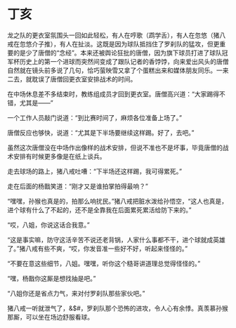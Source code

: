 # 丁亥

龙之队的更衣室氛围头一回如此轻松，有人在哼歌（鹉学舌），有人在忽悠（猪八戒在忽悠介子推），有人在扯淡。这既是因为球队抵挡住了罗刹队的猛攻，但更重要的是少了唐僧的“念经”。本来还被舆论狂批的唐僧，因为旗下球员打进了球队冠军杯历史上的第一个进球而突然间变成了跟队记者的香饽饽，向来爱出风头的唐僧自然就在镜头前多说了几句，恰巧萤映雪又拿了个蛋糕出来和媒体朋友同乐。一来二去，就耽误了唐僧回更衣室安排战术的时间。

在中场休息差不多结束时，教练组成员才回到更衣室。唐僧高兴道：“大家踢得不错，尤其是——”

一个工作人员敲门说道：“到比赛时间了，麻烦各位准备上场了。”

唐僧反应也够快，说道：“尤其是下半场要继续这样踢。好了，去吧。”

虽然这次唐僧没在中场作出像样的战术安排，但说不准也不是坏事，毕竟唐僧的战术安排有时候更多像是在纸上谈兵。

走去球场的路上，猪八戒吐嘈：“下半场还这样踢，我可得累死。”

走在后面的杨戬笑道：“刚才又是谁拍掌拍得最响？”

“嘿嘿，孙猴也真是的，拍那么响扰民。”猪八戒把脏水泼给孙悟空，“这人也真是，进个球有什么了不起的，还不是全靠我在后面累死累活给防下来的。”

“哎，八姐，你说这话合我意。”

“这是事实嘛，防守这活辛苦不说还老背锅，人家什么事都不干，进个球就成英雄了。”猪八戒有些不爽，“哎，你发音准一些好不好，听起来怪怪的。”

“不要在意这些细节，八姐。嘿嘿，听你这个糙哥讲道理总觉得怪怪的。”

“嘿，杨戬你这厮是想找抽是吧。”

“八姐你还是省点力气，来对付罗刹队那些家伙吧。”

猪八戒一听就泄气了，&$#，罗刹队那个恐怖的进攻，令人心有余悸。真羡慕孙猴那厮，可以坐在场边舒服看球。
